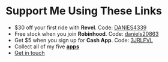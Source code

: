 # Support Me Using These Links
* $30 off your first ride with **Revel**. Code: [DANIES4339](http://app.gorevel.com/redeem-code/DANIES4339)
* Free stock when you join **Robinhood**. Code: [daniels20863](https://join.robinhood.com/daniels20863)
* Get $5 when you sign up for **Cash App**. Code: [3JRLFVL](https://cash.app/app/3JRLFVL)
* Collect all of my five **[apps](https://apps.apple.com/us/developer/daniel-springer/id1402417666)**
* [Get in touch](https://docs.google.com/forms/d/e/1FAIpQLSer21aRP8VWdepd9tBP8HmR5MH2-rOBfRq34GLQ-FwglpfRdg/viewform)